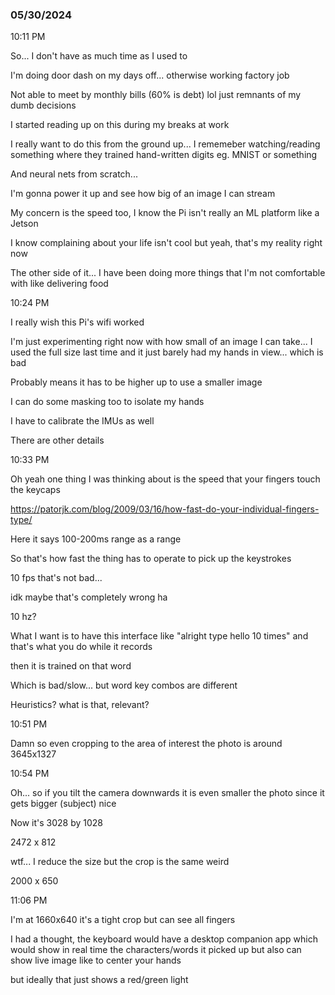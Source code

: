### 05/30/2024

10:11 PM

So... I don't have as much time as I used to

I'm doing door dash on my days off... otherwise working factory job

Not able to meet by monthly bills (60% is debt) lol just remnants of my dumb decisions

I started reading up on this during my breaks at work

I really want to do this from the ground up... I rememeber watching/reading something where they trained hand-written digits eg. MNIST or something

And neural nets from scratch...

I'm gonna power it up and see how big of an image I can stream

My concern is the speed too, I know the Pi isn't really an ML platform like a Jetson

I know complaining about your life isn't cool but yeah, that's my reality right now

The other side of it... I have been doing more things that I'm not comfortable with like delivering food

10:24 PM

I really wish this Pi's wifi worked

I'm just experimenting right now with how small of an image I can take... I used the full size last time and it just barely had my hands in view... which is bad

Probably means it has to be higher up to use a smaller image

I can do some masking too to isolate my hands

I have to calibrate the IMUs as well

There are other details

10:33 PM

Oh yeah one thing I was thinking about is the speed that your fingers touch the keycaps

https://patorjk.com/blog/2009/03/16/how-fast-do-your-individual-fingers-type/

Here it says 100-200ms range as a range

So that's how fast the thing has to operate to pick up the keystrokes

10 fps that's not bad...

idk maybe that's completely wrong ha

10 hz?

What I want is to have this interface like "alright type hello 10 times" and that's what you do while it records

then it is trained on that word

Which is bad/slow... but word key combos are different

Heuristics? what is that, relevant?

10:51 PM

Damn so even cropping to the area of interest the photo is around 3645x1327

10:54 PM

Oh... so if you tilt the camera downwards it is even smaller the photo since it gets bigger (subject) nice

Now it's 3028 by 1028

2472 x 812

wtf... I reduce the size but the crop is the same weird

2000 x 650

11:06 PM

I'm at 1660x640 it's a tight crop but can see all fingers

I had a thought, the keyboard would have a desktop companion app which would show in real time the characters/words it picked up but also can show live image like to center your hands

but ideally that just shows a red/green light
